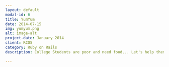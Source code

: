 ```yaml
---
layout: default
modal-id: 6
title: YumYum
date: 2014-07-15
img: yumyum.png
alt: image-alt
project-date: January 2014
client: RCOS
category: Ruby on Rails
description: College Students are poor and need food... Let's help them find FREE FOOD! Click <a href="https://rpiyumyum.herokuapp.com/">here</a> if you're a hungry student at RPI! Source code can be found <a href="https://github.com/tboneyang/YumYum">here</a>.

---
```

